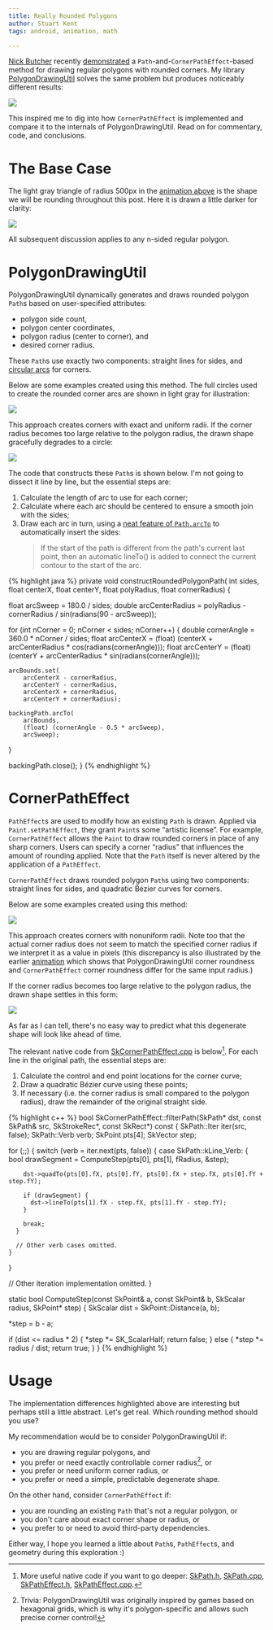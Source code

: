 ```yaml
---
title: Really Rounded Polygons
author: Stuart Kent
tags: android, animation, math

---
```


[Nick Butcher](https://twitter.com/crafty) recently [demonstrated](https://medium.com/google-developers/playing-with-paths-3fbc679a6f77) a `Path`-and-`CornerPathEffect`-based method for drawing regular polygons with rounded corners. My library [PolygonDrawingUtil](https://github.com/stkent/PolygonDrawingUtil) solves the same problem but produces noticeably different results:

<a name="animation"></a> 

<div class="image-container">
  <img src="/assets/images/really-rounded-polygons-comparison.gif" style="max-width: 400px" />
</div>

This inspired me to dig into how `CornerPathEffect` is implemented and compare it to the internals of PolygonDrawingUtil. Read on for commentary, code, and conclusions.

<!--more-->

# The Base Case

The light gray triangle of radius 500px in the [animation above](#animation) is the shape we will be rounding throughout this post. Here it is drawn a little darker for clarity:

<!-- Images for this post created using Pixel XL screenshots + convert -crop 1000x1050+40+275 -->
<div class="image-container">
  <img src="/assets/images/really-rounded-polygons-base-shape.png" style="max-width: 400px" />
</div>

All subsequent discussion applies to any n-sided regular polygon.

# PolygonDrawingUtil

PolygonDrawingUtil dynamically generates and draws rounded polygon `Path`s based on user-specified attributes:

- polygon side count,
- polygon center coordinates,
- polygon radius (center to corner), and
- desired corner radius.

These `Path`s use exactly two components: straight lines for sides, and [circular arcs](https://en.wikipedia.org/wiki/Arc_(geometry)) for corners.

Below are some examples created using this method. The full circles used to create the rounded corner arcs are shown in light gray for illustration:

<div class="image-container">
  <img src="/assets/images/really-rounded-polygons-polygondrawingutil-construction.png" />
</div>

This approach creates corners with exact and uniform radii. If the corner radius becomes too large relative to the polygon radius, the drawn shape gracefully degrades to a circle:

<div class="image-container">
  <img src="/assets/images/really-rounded-polygons-polygondrawingutil-degenerate.png" style="max-width: 400px" />
</div>

The code that constructs these `Path`s is shown below. I'm not going to dissect it line by line, but the essential steps are:

1. Calculate the length of arc to use for each corner;
2. Calculate where each arc should be centered to ensure a smooth join with the sides;
3. Draw each arc in turn, using a [neat feature of `Path.arcTo`](https://developer.android.com/reference/android/graphics/Path.html#arcTo(android.graphics.RectF,%20float,%20float)) to automatically insert the sides:
    > If the start of the path is different from the path's current last point, then an automatic lineTo() is added to connect the current contour to the start of the arc.

{% highlight java %}
private void constructRoundedPolygonPath(
    int   sides,
    float centerX,
    float centerY,
    float polyRadius,
    float cornerRadius) {

  float arcSweep = 180.0 / sides;
  double arcCenterRadius = polyRadius - cornerRadius / sin(radians(90 - arcSweep));

  for (int nCorner = 0; nCorner < sides; nCorner++) {
    double cornerAngle = 360.0 * nCorner / sides;
    float arcCenterX = (float) (centerX + arcCenterRadius * cos(radians(cornerAngle)));
    float arcCenterY = (float) (centerY + arcCenterRadius * sin(radians(cornerAngle)));

    arcBounds.set(
        arcCenterX - cornerRadius,
        arcCenterY - cornerRadius,
        arcCenterX + cornerRadius,
        arcCenterY + cornerRadius);

    backingPath.arcTo(
        arcBounds,
        (float) (cornerAngle - 0.5 * arcSweep),
        arcSweep);
  }

  backingPath.close();
}
{% endhighlight %}

# CornerPathEffect

`PathEffect`s are used to modify how an existing `Path` is drawn. Applied via `Paint.setPathEffect`, they grant `Paint`s some “artistic license”. For example, `CornerPathEffect` allows the `Paint` to draw rounded corners in place of any sharp corners. Users can specify a corner “radius” that influences the amount of rounding applied. Note that the `Path` itself is never altered by the application of a `PathEffect`.

`CornerPathEffect` draws rounded polygon `Path`s using two components: straight lines for sides, and quadratic B&eacute;zier curves for corners.

Below are some examples created using this method:

<div class="image-container">
  <img src="/assets/images/really-rounded-polygons-cornerpatheffect-construction.png" />
</div>

This approach creates corners with nonuniform radii. Note too that the actual corner radius does not seem to match the specified corner radius if we interpret it as a value in pixels (this discrepancy is also illustrated by the earlier [animation](#animation) which shows that PolygonDrawingUtil corner roundness and `CornerPathEffect` corner roundness differ for the same input radius.)

If the corner radius becomes too large relative to the polygon radius, the drawn shape settles in this form:

<div class="image-container">
  <img src="/assets/images/really-rounded-polygons-cornerpatheffect-degenerate.png" style="max-width: 400px" />
</div>

As far as I can tell, there's no easy way to predict what this degenerate shape will look like ahead of time.

The relevant native code from [SkCornerPathEffect.cpp](https://android.googlesource.com/platform/external/skia/+/android-8.0.0_r4/src/effects/SkCornerPathEffect.cpp) is below[^2]. For each line in the original path, the essential steps are:

1. Calculate the control and end point locations for the corner curve;
2. Draw a quadratic B&eacute;zier curve using these points;
3. If necessary (i.e. the corner radius is small compared to the polygon radius), draw the remainder of the original straight side.

{% highlight c++ %}
bool SkCornerPathEffect::filterPath(SkPath* dst, const SkPath& src, SkStrokeRec*, const SkRect*) const {
  SkPath::Iter    iter(src, false);
  SkPath::Verb    verb;
  SkPoint         pts[4];
  SkVector        step;

  for (;;) {
    switch (verb = iter.next(pts, false)) {
      case SkPath::kLine_Verb: {
        bool drawSegment = ComputeStep(pts[0], pts[1], fRadius, &step);
                
        dst->quadTo(pts[0].fX, pts[0].fY, pts[0].fX + step.fX, pts[0].fY + step.fY);

        if (drawSegment) {
          dst->lineTo(pts[1].fX - step.fX, pts[1].fY - step.fY);
        }

        break;
      }

      // Other verb cases omitted.
    }
  }

  // Other iteration implementation omitted.
}

static bool ComputeStep(const SkPoint& a, const SkPoint& b, SkScalar radius, SkPoint* step) {
  SkScalar dist = SkPoint::Distance(a, b);

  *step = b - a;

  if (dist <= radius * 2) {
    *step *= SK_ScalarHalf;
    return false;
  } else {
    *step *= radius / dist;
    return true;
  }
}
{% endhighlight %}

# Usage

The implementation differences highlighted above are interesting but perhaps still a little abstract. Let's get real. Which rounding method should you use?

My recommendation would be to consider PolygonDrawingUtil if:

- you are drawing regular polygons, and
- you prefer or need exactly controllable corner radius[^1], or
- you prefer or need uniform corner radius, or
- you prefer or need a simple, predictable degenerate shape.

On the other hand, consider `CornerPathEffect` if:

- you are rounding an existing `Path` that's not a regular polygon, or
- you don't care about exact corner shape or radius, or
- you prefer to or need to avoid third-party dependencies.

Either way, I hope you learned a little about `Path`s, `PathEffect`s, and geometry during this exploration :)

[^1]: Trivia: PolygonDrawingUtil was originally inspired by games based on hexagonal grids, which is why it's polygon-specific and allows such precise corner control!
[^2]: More useful native code if you want to go deeper: [SkPath.h](https://android.googlesource.com/platform/external/skia/+/android-8.0.0_r4/include/core/SkPath.h), [SkPath.cpp](https://android.googlesource.com/platform/external/skia/+/android-8.0.0_r4/src/core/SkPath.cpp), [SkPathEffect.h](https://android.googlesource.com/platform/external/skia/+/android-8.0.0_r4/include/core/SkPathEffect.h), [SkPathEffect.cpp](https://android.googlesource.com/platform/external/skia/+/android-8.0.0_r4/src/core/SkPathEffect.cpp).
